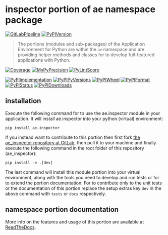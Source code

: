 <!--
  THIS FILE IS EXCLUSIVELY MAINTAINED IN THE NAMESPACE ROOT PACKAGE. CHANGES HAVE TO BE DONE THERE.
  All changes will be deployed automatically to all the portions of this namespace package.
-->
# inspector portion of ae namespace package

[![GitLabPipeline](https://img.shields.io/gitlab/pipeline/ae-group/ae_inspector/master?logo=python)](
    https://gitlab.com/ae-group/ae_inspector)
[![PyPIVersion](https://img.shields.io/pypi/v/ae_inspector)](
    https://pypi.org/project/ae-inspector/#history)

>The portions (modules and sub-packages) of the Application Environment for Python are within
the `ae` namespace and are providing helper methods and classes for to develop
full-featured applications with Python.

[![Coverage](https://ae-group.gitlab.io/ae_inspector/coverage.svg)](
    https://ae-group.gitlab.io/ae_inspector/coverage/ae_inspector_py.html)
[![MyPyPrecision](https://ae-group.gitlab.io/ae_inspector/mypy.svg)](
    https://ae-group.gitlab.io/ae_inspector/lineprecision.txt)
[![PyLintScore](https://ae-group.gitlab.io/ae_inspector/pylint.svg)](
    https://ae-group.gitlab.io/ae_inspector/pylint.log)

[![PyPIImplementation](https://img.shields.io/pypi/implementation/ae_inspector)](
    https://pypi.org/project/ae-inspector/)
[![PyPIPyVersions](https://img.shields.io/pypi/pyversions/ae_inspector)](
    https://pypi.org/project/ae-inspector/)
[![PyPIWheel](https://img.shields.io/pypi/wheel/ae_inspector)](
    https://pypi.org/project/ae-inspector/)
[![PyPIFormat](https://img.shields.io/pypi/format/ae_inspector)](
    https://pypi.org/project/ae-inspector/)
[![PyPIStatus](https://img.shields.io/pypi/status/ae_inspector)](
    https://libraries.io/pypi/ae-inspector)
[![PyPIDownloads](https://img.shields.io/pypi/dm/ae_inspector)](
    https://pypi.org/project/ae-inspector/#files)


## installation


Execute the following command for to use the ae.inspector module in your
application. It will install ae.inspector into your python (virtual) environment:
 
```shell script
pip install ae-inspector
```

If you instead want to contribute to this portion then first fork
[the ae_inspector repository at GitLab](https://gitlab.com/ae-group/ae_inspector "ae.inspector code repository"),
then pull it to your machine and finally execute the following command in the root folder
of this repository (ae_inspector):

```shell script
pip install -e .[dev]
```

The last command will install this module portion into your virtual environment, along with
the tools you need to develop and run tests or for to extend the portion documentation.
For to contribute only to the unit tests or the documentation of this portion replace
the setup extras key `dev` in the above command with `tests` or `docs` respectively.


## namespace portion documentation

More info on the features and usage of this portion are available at
[ReadTheDocs](https://ae.readthedocs.io/en/latest/_autosummary/ae.inspector.html#module-ae.inspector
"ae_inspector documentation").

<!-- Common files version 0.0.55 deployed  version 0.0.1 (with 0.0.55)
     to https://gitlab.com/ae-group as ae_inspector module as well as
     to https://ae-group.gitlab.io with CI check results as well as
     to https://pypi.org/project as ae-inspector package.
-->